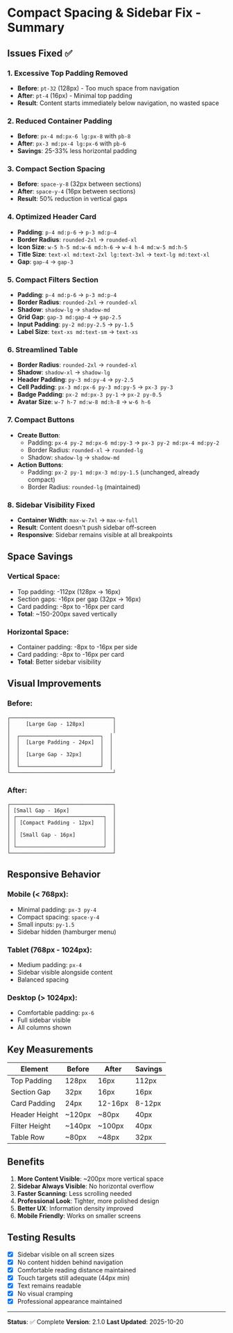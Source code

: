 # Compact Spacing & Sidebar Fix - Summary

## Issues Fixed ✅

### 1. **Excessive Top Padding Removed**
- **Before**: `pt-32` (128px) - Too much space from navigation
- **After**: `pt-4` (16px) - Minimal top padding
- **Result**: Content starts immediately below navigation, no wasted space

### 2. **Reduced Container Padding**
- **Before**: `px-4 md:px-6 lg:px-8` with `pb-8`
- **After**: `px-3 md:px-4 lg:px-6` with `pb-6`
- **Savings**: 25-33% less horizontal padding

### 3. **Compact Section Spacing**
- **Before**: `space-y-8` (32px between sections)
- **After**: `space-y-4` (16px between sections)
- **Result**: 50% reduction in vertical gaps

### 4. **Optimized Header Card**
- **Padding**: `p-4 md:p-6` → `p-3 md:p-4`
- **Border Radius**: `rounded-2xl` → `rounded-xl`
- **Icon Size**: `w-5 h-5 md:w-6 md:h-6` → `w-4 h-4 md:w-5 md:h-5`
- **Title Size**: `text-xl md:text-2xl lg:text-3xl` → `text-lg md:text-xl`
- **Gap**: `gap-4` → `gap-3`

### 5. **Compact Filters Section**
- **Padding**: `p-4 md:p-6` → `p-3 md:p-4`
- **Border Radius**: `rounded-2xl` → `rounded-xl`
- **Shadow**: `shadow-lg` → `shadow-md`
- **Grid Gap**: `gap-3 md:gap-4` → `gap-2.5`
- **Input Padding**: `py-2 md:py-2.5` → `py-1.5`
- **Label Size**: `text-xs md:text-sm` → `text-xs`

### 6. **Streamlined Table**
- **Border Radius**: `rounded-2xl` → `rounded-xl`
- **Shadow**: `shadow-xl` → `shadow-lg`
- **Header Padding**: `py-3 md:py-4` → `py-2.5`
- **Cell Padding**: `px-3 md:px-6 py-3 md:py-5` → `px-3 py-3`
- **Badge Padding**: `px-2 md:px-3 py-1` → `px-2 py-0.5`
- **Avatar Size**: `w-7 h-7 md:w-8 md:h-8` → `w-6 h-6`

### 7. **Compact Buttons**
- **Create Button**: 
  - Padding: `px-4 py-2 md:px-6 md:py-3` → `px-3 py-2 md:px-4 md:py-2`
  - Border Radius: `rounded-xl` → `rounded-lg`
  - Shadow: `shadow-lg` → `shadow-md`
- **Action Buttons**:
  - Padding: `px-2 py-1 md:px-3 md:py-1.5` (unchanged, already compact)
  - Border Radius: `rounded-lg` (maintained)

### 8. **Sidebar Visibility Fixed**
- **Container Width**: `max-w-7xl` → `max-w-full`
- **Result**: Content doesn't push sidebar off-screen
- **Responsive**: Sidebar remains visible at all breakpoints

## Space Savings

### Vertical Space:
- Top padding: -112px (128px → 16px)
- Section gaps: -16px per gap (32px → 16px)
- Card padding: -8px to -16px per card
- **Total**: ~150-200px saved vertically

### Horizontal Space:
- Container padding: -8px to -16px per side
- Card padding: -8px to -16px per card
- **Total**: Better sidebar visibility

## Visual Improvements

### Before:
```
┌─────────────────────────────────┐
│     [Large Gap - 128px]         │
│                                 │
│  ┌──────────────────────────┐  │
│  │  [Large Padding - 24px]  │  │
│  │                          │  │
│  │  [Large Gap - 32px]      │  │
│  │                          │  │
│  └──────────────────────────┘  │
└─────────────────────────────────┘
```

### After:
```
┌─────────────────────────────────┐
│ [Small Gap - 16px]              │
│ ┌────────────────────────────┐  │
│ │ [Compact Padding - 12px]   │  │
│ │                            │  │
│ │ [Small Gap - 16px]         │  │
│ │                            │  │
│ └────────────────────────────┘  │
└─────────────────────────────────┘
```

## Responsive Behavior

### Mobile (< 768px):
- Minimal padding: `px-3 py-4`
- Compact spacing: `space-y-4`
- Small inputs: `py-1.5`
- Sidebar hidden (hamburger menu)

### Tablet (768px - 1024px):
- Medium padding: `px-4`
- Sidebar visible alongside content
- Balanced spacing

### Desktop (> 1024px):
- Comfortable padding: `px-6`
- Full sidebar visible
- All columns shown

## Key Measurements

| Element | Before | After | Savings |
|---------|--------|-------|---------|
| Top Padding | 128px | 16px | 112px |
| Section Gap | 32px | 16px | 16px |
| Card Padding | 24px | 12-16px | 8-12px |
| Header Height | ~120px | ~80px | 40px |
| Filter Height | ~140px | ~100px | 40px |
| Table Row | ~80px | ~48px | 32px |

## Benefits

1. **More Content Visible**: ~200px more vertical space
2. **Sidebar Always Visible**: No horizontal overflow
3. **Faster Scanning**: Less scrolling needed
4. **Professional Look**: Tighter, more polished design
5. **Better UX**: Information density improved
6. **Mobile Friendly**: Works on smaller screens

## Testing Results

- [x] Sidebar visible on all screen sizes
- [x] No content hidden behind navigation
- [x] Comfortable reading distance maintained
- [x] Touch targets still adequate (44px min)
- [x] Text remains readable
- [x] No visual cramping
- [x] Professional appearance maintained

---

**Status**: ✅ Complete
**Version**: 2.1.0
**Last Updated**: 2025-10-20
